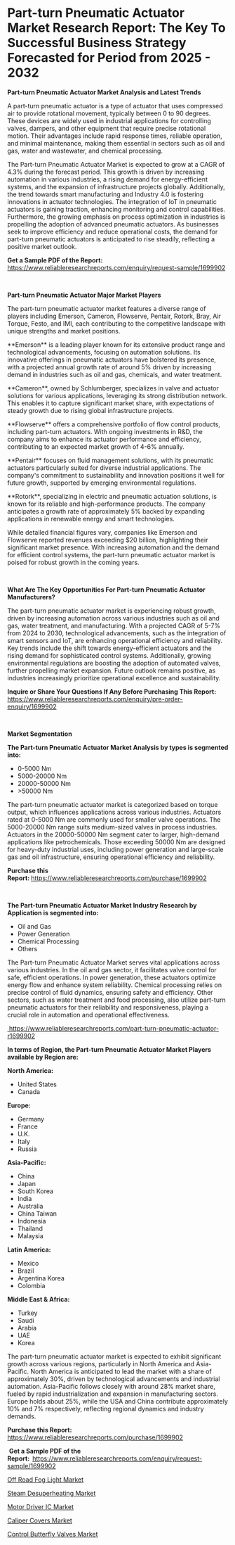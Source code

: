 <p><h1>Part-turn Pneumatic Actuator Market Research Report: The Key To Successful Business Strategy Forecasted for Period from 2025 - 2032</h1></p><p><strong>Part-turn Pneumatic Actuator Market Analysis and Latest Trends</strong></p>
<p><p>A part-turn pneumatic actuator is a type of actuator that uses compressed air to provide rotational movement, typically between 0 to 90 degrees. These devices are widely used in industrial applications for controlling valves, dampers, and other equipment that require precise rotational motion. Their advantages include rapid response times, reliable operation, and minimal maintenance, making them essential in sectors such as oil and gas, water and wastewater, and chemical processing.</p><p>The Part-turn Pneumatic Actuator Market is expected to grow at a CAGR of 4.3% during the forecast period. This growth is driven by increasing automation in various industries, a rising demand for energy-efficient systems, and the expansion of infrastructure projects globally. Additionally, the trend towards smart manufacturing and Industry 4.0 is fostering innovations in actuator technologies. The integration of IoT in pneumatic actuators is gaining traction, enhancing monitoring and control capabilities. Furthermore, the growing emphasis on process optimization in industries is propelling the adoption of advanced pneumatic actuators. As businesses seek to improve efficiency and reduce operational costs, the demand for part-turn pneumatic actuators is anticipated to rise steadily, reflecting a positive market outlook.</p></p>
<p><strong>Get a Sample PDF of the Report:&nbsp;</strong> <a href="https://www.reliableresearchreports.com/enquiry/request-sample/1699902?utm_campaign=11&utm_medium=2&utm_source=Github&utm_content=ia&utm_term=27032025&utm_id=part-turn-pneumatic-actuator">https://www.reliableresearchreports.com/enquiry/request-sample/1699902</a></p>
<p>&nbsp;</p>
<p><strong>Part-turn Pneumatic Actuator Major Market Players</strong></p>
<p><p>The part-turn pneumatic actuator market features a diverse range of players including Emerson, Cameron, Flowserve, Pentair, Rotork, Bray, Air Torque, Festo, and IMI, each contributing to the competitive landscape with unique strengths and market positions.</p><p>**Emerson** is a leading player known for its extensive product range and technological advancements, focusing on automation solutions. Its innovative offerings in pneumatic actuators have bolstered its presence, with a projected annual growth rate of around 5% driven by increasing demand in industries such as oil and gas, chemicals, and water treatment.</p><p>**Cameron**, owned by Schlumberger, specializes in valve and actuator solutions for various applications, leveraging its strong distribution network. This enables it to capture significant market share, with expectations of steady growth due to rising global infrastructure projects.</p><p>**Flowserve** offers a comprehensive portfolio of flow control products, including part-turn actuators. With ongoing investments in R&D, the company aims to enhance its actuator performance and efficiency, contributing to an expected market growth of 4-6% annually.</p><p>**Pentair** focuses on fluid management solutions, with its pneumatic actuators particularly suited for diverse industrial applications. The company's commitment to sustainability and innovation positions it well for future growth, supported by emerging environmental regulations.</p><p>**Rotork**, specializing in electric and pneumatic actuation solutions, is known for its reliable and high-performance products. The company anticipates a growth rate of approximately 5% backed by expanding applications in renewable energy and smart technologies.</p><p>While detailed financial figures vary, companies like Emerson and Flowserve reported revenues exceeding $20 billion, highlighting their significant market presence. With increasing automation and the demand for efficient control systems, the part-turn pneumatic actuator market is poised for robust growth in the coming years.</p></p>
<p>&nbsp;</p>
<p><strong>What Are The Key Opportunities For Part-turn Pneumatic Actuator Manufacturers?</strong></p>
<p><p>The part-turn pneumatic actuator market is experiencing robust growth, driven by increasing automation across various industries such as oil and gas, water treatment, and manufacturing. With a projected CAGR of 5-7% from 2024 to 2030, technological advancements, such as the integration of smart sensors and IoT, are enhancing operational efficiency and reliability. Key trends include the shift towards energy-efficient actuators and the rising demand for sophisticated control systems. Additionally, growing environmental regulations are boosting the adoption of automated valves, further propelling market expansion. Future outlook remains positive, as industries increasingly prioritize operational excellence and sustainability.</p></p>
<p><strong>Inquire or Share Your Questions If Any Before Purchasing This Report:</strong> <a href="https://www.reliableresearchreports.com/enquiry/pre-order-enquiry/1699902?utm_campaign=11&utm_medium=2&utm_source=Github&utm_content=ia&utm_term=27032025&utm_id=part-turn-pneumatic-actuator">https://www.reliableresearchreports.com/enquiry/pre-order-enquiry/1699902</a></p>
<p>&nbsp;</p>
<p><strong>Market Segmentation</strong></p>
<p><strong>The Part-turn Pneumatic Actuator Market Analysis by types is segmented into:</strong></p>
<p><ul><li>0-5000 Nm</li><li>5000-20000 Nm</li><li>20000-50000 Nm</li><li>>50000 Nm</li></ul></p>
<p><p>The part-turn pneumatic actuator market is categorized based on torque output, which influences applications across various industries. Actuators rated at 0-5000 Nm are commonly used for smaller valve operations. The 5000-20000 Nm range suits medium-sized valves in process industries. Actuators in the 20000-50000 Nm segment cater to larger, high-demand applications like petrochemicals. Those exceeding 50000 Nm are designed for heavy-duty industrial uses, including power generation and large-scale gas and oil infrastructure, ensuring operational efficiency and reliability.</p></p>
<p><strong>Purchase this Report:&nbsp;</strong><a href="https://www.reliableresearchreports.com/purchase/1699902?utm_campaign=11&utm_medium=2&utm_source=Github&utm_content=ia&utm_term=27032025&utm_id=part-turn-pneumatic-actuator">https://www.reliableresearchreports.com/purchase/1699902</a></p>
<p>&nbsp;</p>
<p><strong>The Part-turn Pneumatic Actuator Market Industry Research by Application is segmented into:</strong></p>
<p><ul><li>Oil and Gas</li><li>Power Generation</li><li>Chemical Processing</li><li>Others</li></ul></p>
<p><p>The Part-turn Pneumatic Actuator Market serves vital applications across various industries. In the oil and gas sector, it facilitates valve control for safe, efficient operations. In power generation, these actuators optimize energy flow and enhance system reliability. Chemical processing relies on precise control of fluid dynamics, ensuring safety and efficiency. Other sectors, such as water treatment and food processing, also utilize part-turn pneumatic actuators for their reliability and responsiveness, playing a crucial role in automation and operational effectiveness.</p></p>
<p><a href="https://www.reliableresearchreports.com/part-turn-pneumatic-actuator-r1699902?utm_campaign=11&utm_medium=2&utm_source=Github&utm_content=ia&utm_term=27032025&utm_id=part-turn-pneumatic-actuator">&nbsp;https://www.reliableresearchreports.com/part-turn-pneumatic-actuator-r1699902</a></p>
<p><strong>In terms of Region, the Part-turn Pneumatic Actuator Market Players available by Region are:</strong></p>
<p>
    <p> <strong> North America: </strong>
        <ul>
            <li>United States</li>
            <li>Canada</li>
        </ul>
        </p> 
    <p> <strong> Europe: </strong>
        <ul>
            <li>Germany</li>
            <li>France</li>
            <li>U.K.</li>
            <li>Italy</li>
            <li>Russia</li>
        </ul>
        </p> 
    <p> <strong> Asia-Pacific: </strong>
        <ul>
            <li>China</li>
            <li>Japan</li>
            <li>South Korea</li>
            <li>India</li>
            <li>Australia</li>
            <li>China Taiwan</li>
            <li>Indonesia</li>
            <li>Thailand</li>
            <li>Malaysia</li>
        </ul>
        </p> 
    <p> <strong> Latin America: </strong>
        <ul>
            <li>Mexico</li>
            <li>Brazil</li>
            <li>Argentina Korea</li>
            <li>Colombia</li>
        </ul>
        </p> 
    <p> <strong> Middle East & Africa: </strong>
        <ul>
            <li>Turkey</li>
            <li>Saudi</li>
            <li>Arabia</li>
            <li>UAE</li>
            <li>Korea</li>
        </ul>
    </p>
    </p>
<p><p>The part-turn pneumatic actuator market is expected to exhibit significant growth across various regions, particularly in North America and Asia-Pacific. North America is anticipated to lead the market with a share of approximately 30%, driven by technological advancements and industrial automation. Asia-Pacific follows closely with around 28% market share, fueled by rapid industrialization and expansion in manufacturing sectors. Europe holds about 25%, while the USA and China contribute approximately 10% and 7% respectively, reflecting regional dynamics and industry demands.</p></p>
<p><strong>Purchase this Report: </strong><a href="https://www.reliableresearchreports.com/purchase/1699902?utm_campaign=11&utm_medium=2&utm_source=Github&utm_content=ia&utm_term=27032025&utm_id=part-turn-pneumatic-actuator">https://www.reliableresearchreports.com/purchase/1699902</a></p>
<p>&nbsp;<strong>Get a Sample PDF of the Report:&nbsp;&nbsp;</strong><a href="https://www.reliableresearchreports.com/enquiry/request-sample/1699902?utm_campaign=11&utm_medium=2&utm_source=Github&utm_content=ia&utm_term=27032025&utm_id=part-turn-pneumatic-actuator">https://www.reliableresearchreports.com/enquiry/request-sample/1699902</a></p>
<p><strong></strong></p>
<p><p><a href="https://www.linkedin.com/pulse/off-road-fog-light-market-revenue-insights-133-cagr-isbnf?utm_campaign=11&utm_medium=2&utm_source=Github&utm_content=ia&utm_term=27032025&utm_id=part-turn-pneumatic-actuator">Off Road Fog Light Market</a></p><p><a href="https://github.com/lanuskarnajc/Market-Research-Report-List-1/blob/main/steam-desuperheating-market.md?utm_campaign=11&utm_medium=2&utm_source=Github&utm_content=ia&utm_term=27032025&utm_id=part-turn-pneumatic-actuator">Steam Desuperheating Market</a></p><p><a href="https://www.linkedin.com/pulse/motor-driver-ic-market-trends-revenue-forecast-75-acxhf?utm_campaign=11&utm_medium=2&utm_source=Github&utm_content=ia&utm_term=27032025&utm_id=part-turn-pneumatic-actuator">Motor Driver IC Market</a></p><p><a href="https://www.linkedin.com/pulse/115-cagr-forecast-caliper-covers-industry-from-2025-aivof?utm_campaign=11&utm_medium=2&utm_source=Github&utm_content=ia&utm_term=27032025&utm_id=part-turn-pneumatic-actuator">Caliper Covers Market</a></p><p><a href="https://github.com/shirlantosx7/Market-Research-Report-List-1/blob/main/control-butterfly-valves-market.md?utm_campaign=11&utm_medium=2&utm_source=Github&utm_content=ia&utm_term=27032025&utm_id=part-turn-pneumatic-actuator">Control Butterfly Valves Market</a></p></p>
